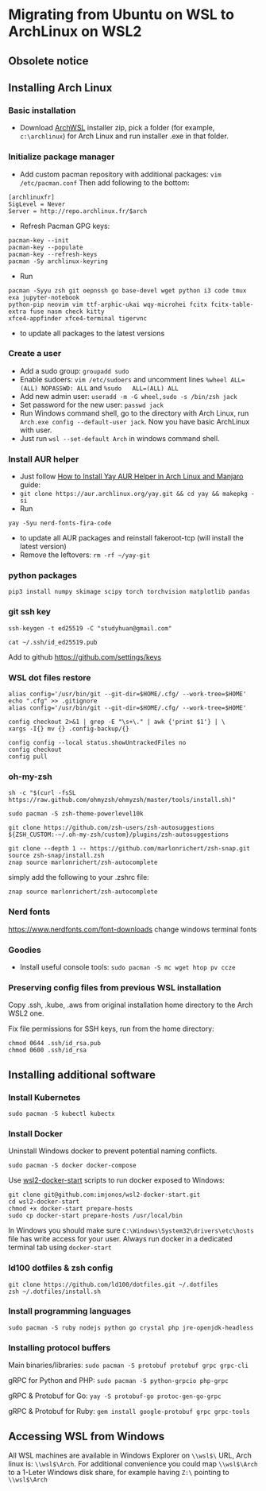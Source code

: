 # Migrating from Ubuntu on WSL to ArchLinux on WSL2

## Obsolete notice

## Installing Arch Linux

### Basic installation

* Download [ArchWSL](https://github.com/yuk7/ArchWSL) installer zip, pick a folder (for example, `c:\archlinux`) for Arch Linux and run installer .exe in that folder.

### Initialize package manager

* Add custom pacman repository with additional packages: `vim /etc/pacman.conf` Then add following to the bottom:
```
[archlinuxfr]
SigLevel = Never
Server = http://repo.archlinux.fr/$arch
```
* Refresh Pacman GPG keys:
```
pacman-key --init
pacman-key --populate
pacman-key --refresh-keys
pacman -Sy archlinux-keyring
```
* Run

```
pacman -Syyu zsh git oepnssh go base-devel wget python i3 code tmux exa jupyter-notebook 
python-pip neovim vim ttf-arphic-ukai wqy-microhei fcitx fcitx-table-extra fuse nasm check kitty
xfce4-appfinder xfce4-terminal tigervnc
```  
* to update all packages to the latest versions


### Create a user

* Add a sudo group: `groupadd sudo`
* Enable sudoers: `vim /etc/sudoers` and uncomment lines `%wheel ALL=(ALL) NOPASSWD: ALL` and `%sudo   ALL=(ALL) ALL`
* Add new admin user: `useradd -m -G wheel,sudo -s /bin/zsh jack`
* Set password for the new user: `passwd jack`
* Run Windows command shell, go to the directory with Arch Linux, run `Arch.exe config --default-user jack`. Now you have basic ArchLinux with user.
* Just run `wsl --set-default Arch` in windows command shell.

### Install AUR helper

* Just follow [How to Install Yay AUR Helper in Arch Linux and Manjaro](https://www.tecmint.com/install-yay-aur-helper-in-arch-linux-and-manjaro/) guide:
* `git clone https://aur.archlinux.org/yay.git && cd yay && makepkg -si`
* Run 
```
yay -Syu nerd-fonts-fira-code
``` 
* to update all AUR packages and reinstall fakeroot-tcp (will install the latest version)
* Remove the leftovers: `rm -rf ~/yay-git`

### python packages

`pip3 install numpy skimage scipy torch torchvision matplotlib pandas`


### git ssh key

```
ssh-keygen -t ed25519 -C "studyhuan@gmail.com"
```
```
cat ~/.ssh/id_ed25519.pub
```
Add to github https://github.com/settings/keys

### WSL dot files restore
```
alias config='/usr/bin/git --git-dir=$HOME/.cfg/ --work-tree=$HOME'
echo ".cfg" >> .gitignore
alias config='/usr/bin/git --git-dir=$HOME/.cfg/ --work-tree=$HOME'
```
```mkdir -p .config-backup && \
config checkout 2>&1 | grep -E "\s+\." | awk {'print $1'} | \
xargs -I{} mv {} .config-backup/{}
```
```
config config --local status.showUntrackedFiles no
config checkout
config pull
```

### oh-my-zsh
```
sh -c "$(curl -fsSL https://raw.github.com/ohmyzsh/ohmyzsh/master/tools/install.sh)"
```
```
sudo pacman -S zsh-theme-powerlevel10k 
```

```
git clone https://github.com/zsh-users/zsh-autosuggestions ${ZSH_CUSTOM:-~/.oh-my-zsh/custom}/plugins/zsh-autosuggestions
```

```
git clone --depth 1 -- https://github.com/marlonrichert/zsh-snap.git
source zsh-snap/install.zsh
znap source marlonrichert/zsh-autocomplete
```

simply add the following to your .zshrc file:

`znap source marlonrichert/zsh-autocomplete`

### Nerd fonts

https://www.nerdfonts.com/font-downloads
change windows terminal fonts

### Goodies

* Install useful console tools: `sudo pacman -S mc wget htop pv ccze`

### Preserving config files from previous WSL installation

Copy .ssh, .kube, .aws from original installation home directory to the Arch WSL2 one.

Fix file permissions for SSH keys, run from the home directory:
```
chmod 0644 .ssh/id_rsa.pub
chmod 0600 .ssh/id_rsa
```

## Installing additional software

### Install Kubernetes

`sudo pacman -S kubectl kubectx`

### Install Docker

Uninstall Windows docker to prevent potential naming conflicts.

`sudo pacman -S docker docker-compose`

Use [wsl2-docker-start](https://github.com/imjonos/wsl2-docker-start) scripts to run docker exposed to Windows:
```
git clone git@github.com:imjonos/wsl2-docker-start.git
cd wsl2-docker-start
chmod +x docker-start prepare-hosts
sudo cp docker-start prepare-hosts /usr/local/bin
```
In Windows you should make sure `C:\Windows\System32\drivers\etc\hosts` file has write access for your user.
Always run docker in a dedicated terminal tab using `docker-start`

### ld100 dotfiles & zsh config

```
git clone https://github.com/ld100/dotfiles.git ~/.dotfiles
zsh ~/.dotfiles/install.sh
```

### Install programming languages

`sudo pacman -S ruby nodejs python go crystal php jre-openjdk-headless`

### Installing protocol buffers

Main binaries/libraries: `sudo pacman -S protobuf protobuf grpc grpc-cli`

gRPC for Python and PHP: `sudo pacman -S python-grpcio php-grpc`

gRPC & Protobuf for Go: `yay -S protobuf-go protoc-gen-go-grpc`

gRPC & Protobuf for Ruby: `gem install google-protobuf grpc grpc-tools`



## Accessing WSL from Windows

All WSL machines are available in Windows Explorer on `\\wsl$\` URL, Arch linux is: `\\wsl$\Arch`.
For additional convenience you could map `\\wsl$\Arch` to a 1-Leter Windows disk share, for example having `Z:\` pointing to `\\wsl$\Arch`


